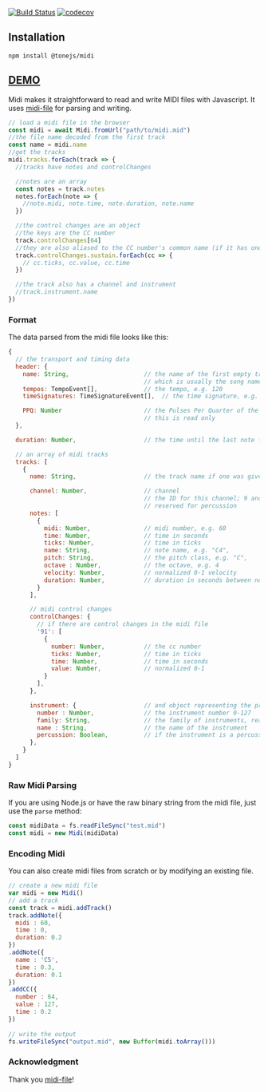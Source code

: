 [![Build Status](https://travis-ci.org/Tonejs/Midi.svg?branch=master)](https://travis-ci.org/Tonejs/Midi)
[![codecov](https://codecov.io/gh/Tonejs/Midi/branch/master/graph/badge.svg)](https://codecov.io/gh/Tonejs/Midi)

## Installation

`npm install @tonejs/midi`

## [DEMO](https://tonejs.github.io/Midi/)

Midi makes it straightforward to read and write MIDI files with Javascript. It uses [midi-file](https://github.com/carter-thaxton/midi-file) for parsing and writing. 


```javascript
// load a midi file in the browser
const midi = await Midi.fromUrl("path/to/midi.mid")
//the file name decoded from the first track
const name = midi.name
//get the tracks
midi.tracks.forEach(track => {
  //tracks have notes and controlChanges

  //notes are an array
  const notes = track.notes
  notes.forEach(note => {
    //note.midi, note.time, note.duration, note.name
  })

  //the control changes are an object
  //the keys are the CC number
  track.controlChanges[64]
  //they are also aliased to the CC number's common name (if it has one)
  track.controlChanges.sustain.forEach(cc => {
    // cc.ticks, cc.value, cc.time
  })

  //the track also has a channel and instrument
  //track.instrument.name
})
```

### Format

The data parsed from the midi file looks like this:

```javascript
{
  // the transport and timing data
  header: {
    name: String,                     // the name of the first empty track, 
                                      // which is usually the song name
    tempos: TempoEvent[],             // the tempo, e.g. 120
    timeSignatures: TimeSignatureEvent[],  // the time signature, e.g. [4, 4],

    PPQ: Number                       // the Pulses Per Quarter of the midi file
                                      // this is read only
  },

  duration: Number,                   // the time until the last note finishes

  // an array of midi tracks
  tracks: [
    {
      name: String,                   // the track name if one was given

      channel: Number,                // channel
                                      // the ID for this channel; 9 and 10 are
                                      // reserved for percussion
      notes: [
        {
          midi: Number,               // midi number, e.g. 60
          time: Number,               // time in seconds
          ticks: Number,              // time in ticks
          name: String,               // note name, e.g. "C4",
          pitch: String,              // the pitch class, e.g. "C",
          octave : Number,            // the octave, e.g. 4
          velocity: Number,           // normalized 0-1 velocity
          duration: Number,           // duration in seconds between noteOn and noteOff
        }
      ],

      // midi control changes
      controlChanges: {
        // if there are control changes in the midi file
        '91': [
          {
            number: Number,           // the cc number
            ticks: Number,            // time in ticks
            time: Number,             // time in seconds
            value: Number,            // normalized 0-1
          }
        ],
      },

      instrument: {                   // and object representing the program change events
        number : Number,              // the instrument number 0-127
        family: String,               // the family of instruments, read only.
        name : String,                // the name of the instrument
        percussion: Boolean,          // if the instrument is a percussion instrument
      },          
    }
  ]
}
```

### Raw Midi Parsing

If you are using Node.js or have the raw binary string from the midi file, just use the `parse` method:

```javascript
const midiData = fs.readFileSync("test.mid")
const midi = new Midi(midiData)
```

### Encoding Midi

You can also create midi files from scratch or by modifying an existing file.

```javascript
// create a new midi file
var midi = new Midi()
// add a track
const track = midi.addTrack()
track.addNote({
  midi : 60,
  time : 0,
  duration: 0.2
})
.addNote({
  name : 'C5',
  time : 0.3,
  duration: 0.1
})
.addCC({
  number : 64,
  value : 127,
  time : 0.2
})
 
// write the output
fs.writeFileSync("output.mid", new Buffer(midi.toArray()))
```

### Acknowledgment

Thank you [midi-file](https://github.com/carter-thaxton/midi-file)!
